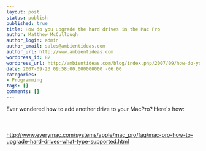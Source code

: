 ```yaml
---
layout: post
status: publish
published: true
title: How do you upgrade the hard drives in the Mac Pro
author: Matthew McCullough
author_login: admin
author_email: sales@ambientideas.com
author_url: http://www.ambientideas.com
wordpress_id: 82
wordpress_url: http://ambientideas.com/blog/index.php/2007/09/how-do-you-upgrade-the-hard-drives-in-the-mac-pro/
date: 2007-09-23 09:58:00.000000000 -06:00
categories:
- Programming
tags: []
comments: []
---
```

Ever wondered how to add another drive to your MacPro? Here's how:<br /><br /><br /><br /><a href="http://www.everymac.com/systems/apple/mac_pro/faq/mac-pro-how-to-upgrade-hard-drives-what-type-supported.html">http://www.everymac.com/systems/apple/mac_pro/faq/mac-pro-how-to-upgrade-hard-drives-what-type-supported.html</a><br /><br />
